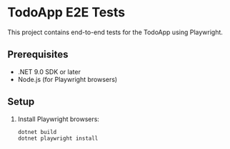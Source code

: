 # TodoApp E2E Tests

This project contains end-to-end tests for the TodoApp using Playwright.

## Prerequisites

- .NET 9.0 SDK or later
- Node.js (for Playwright browsers)

## Setup

1. Install Playwright browsers:
   ```bash
   dotnet build
   dotnet playwright install